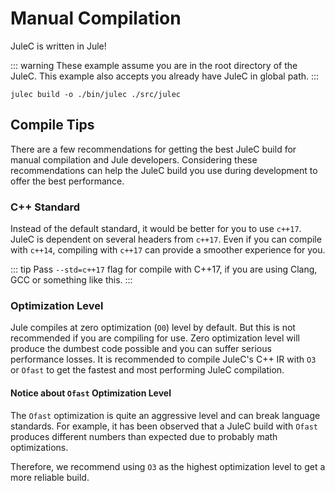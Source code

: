 # Manual Compilation
JuleC is written in Jule!

::: warning
These example assume you are in the root directory of the JuleC.
This example also accepts you already have JuleC in global path.
:::

```
julec build -o ./bin/julec ./src/julec
```

## Compile Tips

There are a few recommendations for getting the best JuleC build for manual compilation and Jule developers.
Considering these recommendations can help the JuleC build you use during development to offer the best performance.

### C++ Standard

Instead of the default standard, it would be better for you to use ``c++17``.
JuleC is dependent on several headers from ``c++17``.
Even if you can compile with ``c++14``, compiling with ``c++17`` can provide a smoother experience for you.

::: tip
Pass ``--std=c++17`` flag for compile with C++17, if you are using Clang, GCC or something like this.
:::

### Optimization Level

Jule compiles at zero optimization (``O0``) level by default.
But this is not recommended if you are compiling for use.
Zero optimization level will produce the dumbest code possible and you can suffer serious performance losses.
It is recommended to compile JuleC's C++ IR with ``O3`` or ``Ofast`` to get the fastest and most performing JuleC compilation.

#### Notice about `Ofast` Optimization Level

The `Ofast` optimization is quite an aggressive level and can break language standards. For example, it has been observed that a JuleC build with `Ofast` produces different numbers than expected due to probably math optimizations.

Therefore, we recommend using `O3` as the highest optimization level to get a more reliable build.
